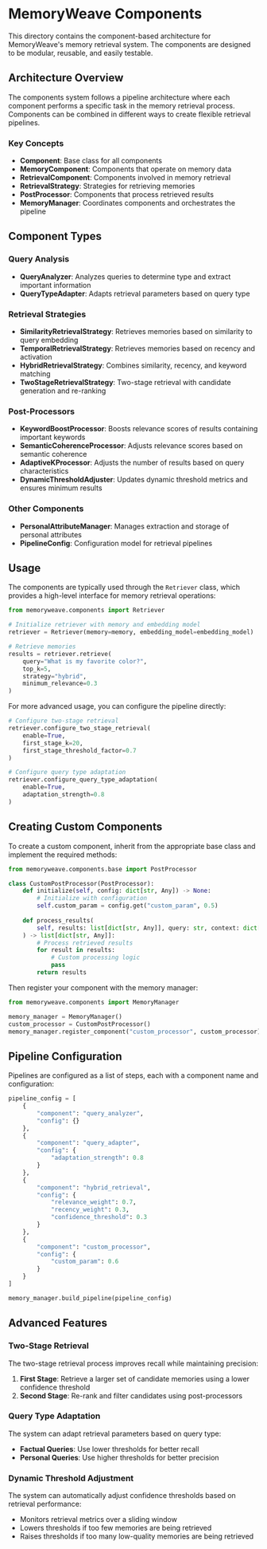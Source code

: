# MemoryWeave Components

This directory contains the component-based architecture for MemoryWeave's memory retrieval system. The components are designed to be modular, reusable, and easily testable.

## Architecture Overview

The components system follows a pipeline architecture where each component performs a specific task in the memory retrieval process. Components can be combined in different ways to create flexible retrieval pipelines.

### Key Concepts

- **Component**: Base class for all components
- **MemoryComponent**: Components that operate on memory data
- **RetrievalComponent**: Components involved in memory retrieval
- **RetrievalStrategy**: Strategies for retrieving memories
- **PostProcessor**: Components that process retrieved results
- **MemoryManager**: Coordinates components and orchestrates the pipeline

## Component Types

### Query Analysis

- **QueryAnalyzer**: Analyzes queries to determine type and extract important information
- **QueryTypeAdapter**: Adapts retrieval parameters based on query type

### Retrieval Strategies

- **SimilarityRetrievalStrategy**: Retrieves memories based on similarity to query embedding
- **TemporalRetrievalStrategy**: Retrieves memories based on recency and activation
- **HybridRetrievalStrategy**: Combines similarity, recency, and keyword matching
- **TwoStageRetrievalStrategy**: Two-stage retrieval with candidate generation and re-ranking

### Post-Processors

- **KeywordBoostProcessor**: Boosts relevance scores of results containing important keywords
- **SemanticCoherenceProcessor**: Adjusts relevance scores based on semantic coherence
- **AdaptiveKProcessor**: Adjusts the number of results based on query characteristics
- **DynamicThresholdAdjuster**: Updates dynamic threshold metrics and ensures minimum results

### Other Components

- **PersonalAttributeManager**: Manages extraction and storage of personal attributes
- **PipelineConfig**: Configuration model for retrieval pipelines

## Usage

The components are typically used through the `Retriever` class, which provides a high-level interface for memory retrieval operations:

```python
from memoryweave.components import Retriever

# Initialize retriever with memory and embedding model
retriever = Retriever(memory=memory, embedding_model=embedding_model)

# Retrieve memories
results = retriever.retrieve(
    query="What is my favorite color?",
    top_k=5,
    strategy="hybrid",
    minimum_relevance=0.3
)
```

For more advanced usage, you can configure the pipeline directly:

```python
# Configure two-stage retrieval
retriever.configure_two_stage_retrieval(
    enable=True,
    first_stage_k=20,
    first_stage_threshold_factor=0.7
)

# Configure query type adaptation
retriever.configure_query_type_adaptation(
    enable=True,
    adaptation_strength=0.8
)
```

## Creating Custom Components

To create a custom component, inherit from the appropriate base class and implement the required methods:

```python
from memoryweave.components.base import PostProcessor

class CustomPostProcessor(PostProcessor):
    def initialize(self, config: dict[str, Any]) -> None:
        # Initialize with configuration
        self.custom_param = config.get("custom_param", 0.5)
        
    def process_results(
        self, results: list[dict[str, Any]], query: str, context: dict[str, Any]
    ) -> list[dict[str, Any]]:
        # Process retrieved results
        for result in results:
            # Custom processing logic
            pass
        return results
```

Then register your component with the memory manager:

```python
from memoryweave.components import MemoryManager

memory_manager = MemoryManager()
custom_processor = CustomPostProcessor()
memory_manager.register_component("custom_processor", custom_processor)
```

## Pipeline Configuration

Pipelines are configured as a list of steps, each with a component name and configuration:

```python
pipeline_config = [
    {
        "component": "query_analyzer",
        "config": {}
    },
    {
        "component": "query_adapter",
        "config": {
            "adaptation_strength": 0.8
        }
    },
    {
        "component": "hybrid_retrieval",
        "config": {
            "relevance_weight": 0.7,
            "recency_weight": 0.3,
            "confidence_threshold": 0.3
        }
    },
    {
        "component": "custom_processor",
        "config": {
            "custom_param": 0.6
        }
    }
]

memory_manager.build_pipeline(pipeline_config)
```

## Advanced Features

### Two-Stage Retrieval

The two-stage retrieval process improves recall while maintaining precision:

1. **First Stage**: Retrieve a larger set of candidate memories using a lower confidence threshold
2. **Second Stage**: Re-rank and filter candidates using post-processors

### Query Type Adaptation

The system can adapt retrieval parameters based on query type:

- **Factual Queries**: Use lower thresholds for better recall
- **Personal Queries**: Use higher thresholds for better precision

### Dynamic Threshold Adjustment

The system can automatically adjust confidence thresholds based on retrieval performance:

- Monitors retrieval metrics over a sliding window
- Lowers thresholds if too few memories are being retrieved
- Raises thresholds if too many low-quality memories are being retrieved
